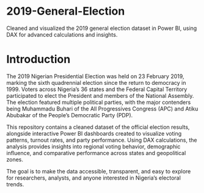 # 2019-General-Election
Cleaned and visualized the 2019 general election dataset in Power BI, using DAX for advanced calculations and insights.
# Introduction
The 2019 Nigerian Presidential Election was held on 23 February 2019, marking the sixth quadrennial election since the return to democracy in 1999. Voters across Nigeria’s 36 states and the Federal Capital Territory participated to elect the President and members of the National Assembly. The election featured multiple political parties, with the major contenders being Muhammadu Buhari of the All Progressives Congress (APC) and Atiku Abubakar of the People’s Democratic Party (PDP).

This repository contains a cleaned dataset of the official election results, alongside interactive Power BI dashboards created to visualize voting patterns, turnout rates, and party performance. Using DAX calculations, the analysis provides insights into regional voting behavior, demographic influence, and comparative performance across states and geopolitical zones.

The goal is to make the data accessible, transparent, and easy to explore for researchers, analysts, and anyone interested in Nigeria’s electoral trends.
